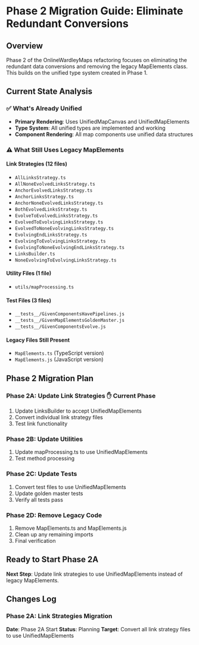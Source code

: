 # Phase 2 Migration Guide: Eliminate Redundant Conversions

## Overview

Phase 2 of the OnlineWardleyMaps refactoring focuses on eliminating the redundant data conversions and removing the legacy MapElements class. This builds on the unified type system created in Phase 1.

## Current State Analysis

### ✅ What's Already Unified

- **Primary Rendering**: Uses UnifiedMapCanvas and UnifiedMapElements
- **Type System**: All unified types are implemented and working
- **Component Rendering**: All map components use unified data structures

### ⚠️ What Still Uses Legacy MapElements

#### Link Strategies (12 files)
- `AllLinksStrategy.ts` 
- `AllNoneEvolvedLinksStrategy.ts`
- `AnchorEvolvedLinksStrategy.ts`
- `AnchorLinksStrategy.ts`
- `AnchorNoneEvolvedLinksStrategy.ts`
- `BothEvolvedLinksStrategy.ts`
- `EvolveToEvolvedLinksStrategy.ts`
- `EvolvedToEvolvingLinksStrategy.ts`
- `EvolvedToNoneEvolvingLinksStrategy.ts`
- `EvolvingEndLinksStrategy.ts`
- `EvolvingToEvolvingLinksStrategy.ts`
- `EvolvingToNoneEvolvingEndLinksStrategy.ts`
- `LinksBuilder.ts`
- `NoneEvolvingToEvolvingLinksStrategy.ts`

#### Utility Files (1 file)
- `utils/mapProcessing.ts`

#### Test Files (3 files)
- `__tests__/GivenComponentsHavePipelines.js`
- `__tests__/GivenMapElementsGoldenMaster.js`
- `__tests__/GivenComponentsEvolve.js`

#### Legacy Files Still Present
- `MapElements.ts` (TypeScript version)
- `MapElements.js` (JavaScript version) 

## Phase 2 Migration Plan

### Phase 2A: Update Link Strategies ✋ **Current Phase**
1. Update LinksBuilder to accept UnifiedMapElements
2. Convert individual link strategy files
3. Test link functionality

### Phase 2B: Update Utilities  
1. Update mapProcessing.ts to use UnifiedMapElements
2. Test method processing

### Phase 2C: Update Tests
1. Convert test files to use UnifiedMapElements 
2. Update golden master tests
3. Verify all tests pass

### Phase 2D: Remove Legacy Code
1. Remove MapElements.ts and MapElements.js
2. Clean up any remaining imports
3. Final verification

## Ready to Start Phase 2A

**Next Step**: Update link strategies to use UnifiedMapElements instead of legacy MapElements.

## Changes Log

### Phase 2A: Link Strategies Migration

**Date**: Phase 2A Start
**Status**: Planning
**Target**: Convert all link strategy files to use UnifiedMapElements
